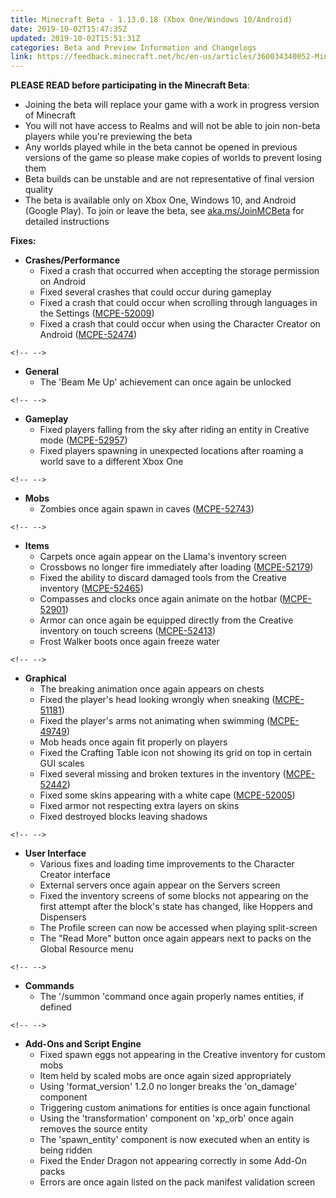```yaml
---
title: Minecraft Beta - 1.13.0.18 (Xbox One/Windows 10/Android)
date: 2019-10-02T15:47:35Z
updated: 2019-10-02T15:51:31Z
categories: Beta and Preview Information and Changelogs
link: https://feedback.minecraft.net/hc/en-us/articles/360034340052-Minecraft-Beta-1-13-0-18-Xbox-One-Windows-10-Android-
---
```


**PLEASE READ before participating in the Minecraft Beta**:

-   Joining the beta will replace your game with a work in progress version of Minecraft
-   You will not have access to Realms and will not be able to join non-beta players while you\'re previewing the beta
-   Any worlds played while in the beta cannot be opened in previous versions of the game so please make copies of worlds to prevent losing them
-   Beta builds can be unstable and are not representative of final version quality
-   The beta is available only on Xbox One, Windows 10, and Android (Google Play). To join or leave the beta, see [aka.ms/JoinMCBeta](https://aka.ms/JoinMCBeta) for detailed instructions

**Fixes:**

-   **Crashes/Performance**
    -   Fixed a crash that occurred when accepting the storage permission on Android 
    -   Fixed several crashes that could occur during gameplay 
    -   Fixed a crash that could occur when scrolling through languages in the Settings ([MCPE-52009](https://bugs.mojang.com/browse/MCPE-52009))
    -   Fixed a crash that could occur when using the Character Creator on Android ([MCPE-52474](https://bugs.mojang.com/browse/MCPE-52474)) 

```{=html}
<!-- -->
```
-   **General**
    -   The \'Beam Me Up\' achievement can once again be unlocked 

```{=html}
<!-- -->
```
-   **Gameplay**
    -   Fixed players falling from the sky after riding an entity in Creative mode ([MCPE-52957](https://bugs.mojang.com/browse/MCPE-52957))
    -   Fixed players spawning in unexpected locations after roaming a world save to a different Xbox One 

```{=html}
<!-- -->
```
-   **Mobs**
    -   Zombies once again spawn in caves ([MCPE-52743](https://bugs.mojang.com/browse/MCPE-52743)) 

```{=html}
<!-- -->
```
-   **Items**
    -   Carpets once again appear on the Llama\'s inventory screen 
    -   Crossbows no longer fire immediately after loading ([MCPE-52179](https://bugs.mojang.com/browse/MCPE-52179))
    -   Fixed the ability to discard damaged tools from the Creative inventory ([MCPE-52465](https://bugs.mojang.com/browse/MCPE-52465))
    -   Compasses and clocks once again animate on the hotbar ([MCPE-52901](https://bugs.mojang.com/browse/MCPE-52901))
    -   Armor can once again be equipped directly from the Creative inventory on touch screens ([MCPE-52413](https://bugs.mojang.com/browse/MCPE-52413))
    -   Frost Walker boots once again freeze water 

```{=html}
<!-- -->
```
-   **Graphical**
    -   The breaking animation once again appears on chests
    -   Fixed the player\'s head looking wrongly when sneaking ([MCPE-51181](https://bugs.mojang.com/browse/MCPE-51181))
    -   Fixed the player\'s arms not animating when swimming ([MCPE-49749](https://bugs.mojang.com/browse/MCPE-49749))
    -   Mob heads once again fit properly on players
    -   Fixed the Crafting Table icon not showing its grid on top in certain GUI scales
    -   Fixed several missing and broken textures in the inventory ([MCPE-52442](https://bugs.mojang.com/browse/MCPE-52442))
    -   Fixed some skins appearing with a white cape ([MCPE-52005](https://bugs.mojang.com/browse/MCPE-52005))
    -   Fixed armor not respecting extra layers on skins
    -   Fixed destroyed blocks leaving shadows  

```{=html}
<!-- -->
```
-   **User Interface**
    -   Various fixes and loading time improvements to the Character Creator interface
    -   External servers once again appear on the Servers screen
    -   Fixed the inventory screens of some blocks not appearing on the first attempt after the block\'s state has changed, like Hoppers and Dispensers
    -   The Profile screen can now be accessed when playing split-screen
    -   The \"Read More\" button once again appears next to packs on the Global Resource menu 

```{=html}
<!-- -->
```
-   **Commands**
    -   The \'/summon \'command once again properly names entities, if defined 

```{=html}
<!-- -->
```
-   **Add-Ons and Script Engine**
    -   Fixed spawn eggs not appearing in the Creative inventory for custom mobs
    -   Item held by scaled mobs are once again sized appropriately
    -   Using \'format_version\' 1.2.0 no longer breaks the \'on_damage\' component 
    -   Triggering custom animations for entities is once again functional
    -   Using the \'transformation\' component on \'xp_orb\' once again removes the source entity 
    -   The \'spawn_entity\' component is now executed when an entity is being ridden
    -   Fixed the Ender Dragon not appearing correctly in some Add-On packs
    -   Errors are once again listed on the pack manifest validation screen
